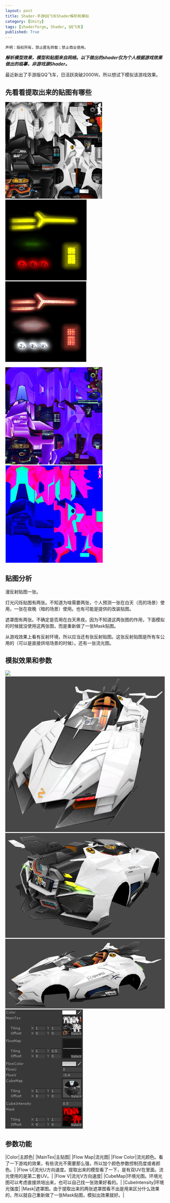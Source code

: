 ```yaml
---
layout: post
title: Shader-手游QQ飞车Shader解析和模拟
category: [Unity]
tags: [shaderforge, Shader, QQ飞车]
published: True
---
```



`声明：版权所有，禁止匿名转载；禁止商业使用。`


***解析模型效果，模型和贴图来自网络。以下做出的shader仅为个人根据游戏效果做出的临摹，非游戏源Shader。***

最近新出了手游版QQ飞车，日活跃突破2000W。所以想试下模拟该游戏效果。


## 先看看提取出来的贴图有哪些 ##
<left>
	<img src="/public/img/Shader-QQ飞车/1.png">
	<img src="/public/img/Shader-QQ飞车/2.png">
	<img src="/public/img/Shader-QQ飞车/3.png">
	</left>
<p></p>
<left>
	<img src="/public/img/Shader-QQ飞车/4.png">
	<img src="/public/img/Shader-QQ飞车/5.png">
	</left>

	
## 贴图分析 ##
漫反射贴图一张。

灯光闪烁贴图有两张。不知道为啥需要两张，个人预测一张在白天（亮的场景）使用，一张在夜晚（暗的场景）使用。也有可能是提供的改装贴图。

遮罩图有两张。不确定是否用在白天黑夜。因为不知道这两张图的作用，下面模拟的时候就没使用这两张图，而是重新做了一张Mask贴图。

从游戏效果上看有反射环境，所以应当还有张反射贴图。这张反射贴图是所有车公用的（可以是直接烘培场景的时候）。还有一张流光图。


## 模拟效果和参数 ##
<left>
	<img src="/public/img/Shader-QQ飞车/1.gif">
	<img src="/public/img/Shader-QQ飞车/6.png">
	<img src="/public/img/Shader-QQ飞车/7.png">
	<img src="/public/img/Shader-QQ飞车/8.png">
	<img src="/public/img/Shader-QQ飞车/9.png">
	</left>
	
	
## 参数功能 ##

|Color|主颜色|
|MainTex|主贴图|
|Flow Map|流光图|
|Flow Color|流光颜色。看了一下游戏的效果，有些流光不需要那么强，所以加个颜色参数控制亮度或者颜色。|
|Flow U|流光U方向速度。提取出来的模型看了一下，是有双UV在里面。流光使用的是第二套UV。|
|Flow V|流光V方向速度|
|CubeMap|环境光图。环境光图可以考虑直接烘培出来，也可以自己找一张效果好看的。|
|CubeIntensity|环境光强度|
|Mask|遮罩图。由于提取出来的两张遮罩图看不出是用来区分什么效果的，所以就自己重新做了一张Mask贴图，模拟出效果就好。|


